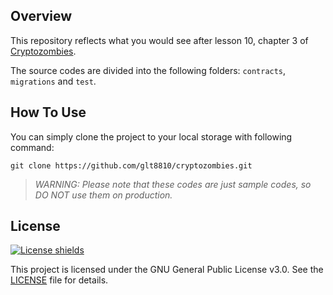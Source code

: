 ## Overview
This repository reflects what you would see after lesson 10, chapter 3 of [Cryptozombies](https://cryptozombies.io/en/).

The source codes are divided into the following folders: `contracts`, `migrations` and `test`.

## How To Use
You can simply clone the project to your local storage with following command:

```
git clone https://github.com/glt8810/cryptozombies.git
```

>_WARNING: Please note that these codes are just sample codes, so DO NOT use them on production._

## License
[![License shields](https://img.shields.io/badge/License-GPL%20v3-blue)](https://www.gnu.org/licenses/gpl-3.0)

This project is licensed under the GNU General Public License v3.0. See the [LICENSE](https://github.com/glt8810/cryptozombies/blob/master/LICENSE) file for details.
